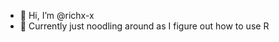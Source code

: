 - 👋 Hi, I’m @richx-x
- 👀 Currently just noodling around as I figure out how to use R  

<!---
richx-x/richx-x is a ✨ special ✨ repository because its `README.md` (this file) appears on your GitHub profile.
You can click the Preview link to take a look at your changes.
--->
